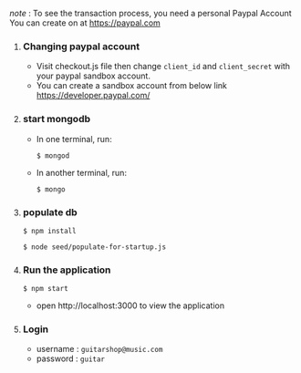
_note_ : To see the transaction process, you need a personal Paypal Account
You can create on at https://paypal.com

1. ### Changing paypal account
    - Visit checkout.js file then change `client_id` and `client_secret` with your
paypal sandbox account.
    - You can create a sandbox account from below link
https://developer.paypal.com/

2. ### start mongodb
    - In one terminal, run:
        
        `$ mongod`
    - In another terminal, run:
    
        `$ mongo`
        
3. ### populate db
    `$ npm install`
    
    `$ node seed/populate-for-startup.js`

4. ### Run the application
    `$ npm start`
    
    - open http://localhost:3000 to view the application

5. ### Login 

    - username : `guitarshop@music.com`
    - password : `guitar`
